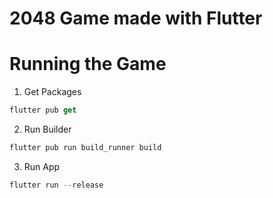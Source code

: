 # 2048 Game made with Flutter

# Running the Game
1. Get Packages
```dart
flutter pub get
```
2. Run Builder
```dart
flutter pub run build_runner build
```
3. Run App
```dart
flutter run --release
```
